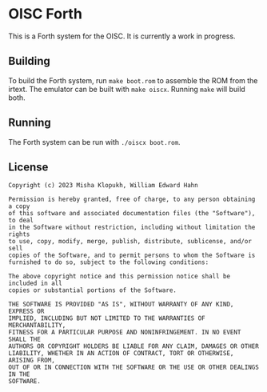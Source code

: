 # OISC Forth

This is a Forth system for the OISC. It is currently a work in progress.

## Building

To build the Forth system, run `make boot.rom` to assemble the ROM from the irtext.
The emulator can be built with `make oiscx`. Running `make` will build both.

## Running

The Forth system can be run with `./oiscx boot.rom`.

## License

```
Copyright (c) 2023 Misha Klopukh, William Edward Hahn

Permission is hereby granted, free of charge, to any person obtaining a copy
of this software and associated documentation files (the "Software"), to deal
in the Software without restriction, including without limitation the rights
to use, copy, modify, merge, publish, distribute, sublicense, and/or sell
copies of the Software, and to permit persons to whom the Software is
furnished to do so, subject to the following conditions:

The above copyright notice and this permission notice shall be included in all
copies or substantial portions of the Software.

THE SOFTWARE IS PROVIDED "AS IS", WITHOUT WARRANTY OF ANY KIND, EXPRESS OR
IMPLIED, INCLUDING BUT NOT LIMITED TO THE WARRANTIES OF MERCHANTABILITY,
FITNESS FOR A PARTICULAR PURPOSE AND NONINFRINGEMENT. IN NO EVENT SHALL THE
AUTHORS OR COPYRIGHT HOLDERS BE LIABLE FOR ANY CLAIM, DAMAGES OR OTHER
LIABILITY, WHETHER IN AN ACTION OF CONTRACT, TORT OR OTHERWISE, ARISING FROM,
OUT OF OR IN CONNECTION WITH THE SOFTWARE OR THE USE OR OTHER DEALINGS IN THE
SOFTWARE.
```
